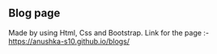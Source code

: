 ## Blog page
Made by using Html, Css and Bootstrap.
Link for the page :- https://anushka-s10.github.io/blogs/
